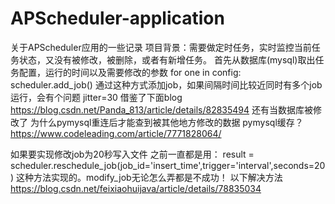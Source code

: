 # APScheduler-application
关于APScheduler应用的一些记录
项目背景：需要做定时任务，实时监控当前任务状态，又没有被修改，被删除，或者有新增任务。
首先从数据库(mysql)取出任务配置，运行的时间以及需要修改的参数
for one in config:
     scheduler.add_job()
通过这种方式添加job，如果间隔时间比较近同时有多个job运行，会有个问题
jitter=30
借鉴了下面blog
https://blog.csdn.net/Panda_813/article/details/82835494
还有当数据库被修改了 为什么pymysql重连后才能查到被其他地方修改的数据 pymysql缓存？
https://www.codeleading.com/article/7771828064/

如果要实现修改job为20秒写入文件 之前一直都是用：
result = scheduler.reschedule_job(job_id='insert_time',trigger='interval',seconds=20)
这种方法实现的。modify_job无论怎么弄都是不成功！
以下解决方法
https://blog.csdn.net/feixiaohuijava/article/details/78835034
